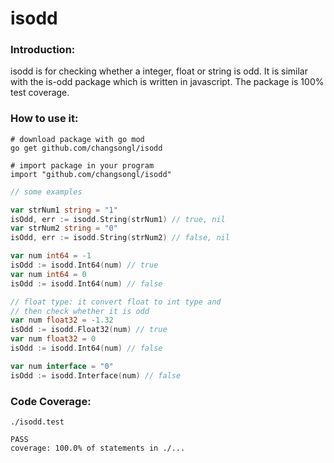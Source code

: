 # isodd

### Introduction:
isodd is for checking whether a integer, float or string is odd.
It is similar with the is-odd package which is written in javascript.
The package is 100% test coverage.

### How to use it:

````shell script
# download package with go mod
go get github.com/changsongl/isodd

# import package in your program
import "github.com/changsongl/isodd"
````

````go
// some examples

var strNum1 string = "1"
isOdd, err := isodd.String(strNum1) // true, nil
var strNum2 string = "0"
isOdd, err := isodd.String(strNum2) // false, nil

var num int64 = -1
isOdd := isodd.Int64(num) // true
var num int64 = 0
isOdd := isodd.Int64(num) // false

// float type: it convert float to int type and 
// then check whether it is odd
var num float32 = -1.32
isOdd := isodd.Float32(num) // true 
var num float32 = 0
isOdd := isodd.Int64(num) // false

var num interface = "0"
isOdd := isodd.Interface(num) // false
````

### Code Coverage:
````shell script
./isodd.test 

PASS
coverage: 100.0% of statements in ./...
````
